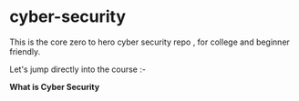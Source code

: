 # cyber-security

This is the core zero to hero cyber security repo , for college and beginner friendly.

Let's jump directly into the course :-

**What is Cyber Security**
